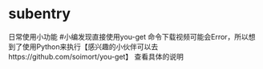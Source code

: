 # subentry
日常使用小功能
#小编发现直接使用you-get 命令下载视频可能会Error，所以想到了使用Python来执行【感兴趣的小伙伴可以去https://github.com/soimort/you-get】 查看具体的说明
